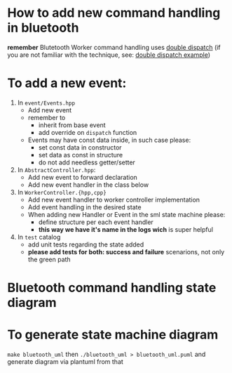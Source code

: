 How to add new command handling in bluetooth
============================================

**remember**
Blutetooth Worker command handling uses [double dispatch](https://www.wikiwand.com/en/Double_dispatch) (if you are not familiar with the technique, see: [double dispatch example](https://dzone.com/articles/double-dispatch-in-c))

# To add a new event:

1. In `event/Events.hpp`
    - Add new event
    - remember to
        - inherit from base event
        - add override on `dispatch` function
    - Events may have const data inside, in such case please:
        - set const data in constructor
        - set data as const in structure
        - do not add needless getter/setter
1. In `AbstractController.hpp`:
    - Add new event to forward declaration
    - Add new event handler in the class below
2. In `WorkerController.{hpp,cpp}`
    - Add new event handler to worker controller implementation
    - Add event handling in the desired state
    - When adding new Handler or Event in the sml state machine please:
        - define structure per each event handler
        - **this way we have it's name in the logs wich** is super helpful
3. In `test` catalog
    - add unit tests regarding the state added
    - **please add tests for both: success and failure** scenarions, not only the green path

# Bluetooth command handling state diagram

# To generate state machine diagram

`make bluetooth_uml` then `./bluetooth_uml > bluetooth_uml.puml` and generate diagram via plantuml from that
